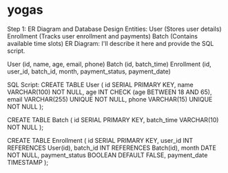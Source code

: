 # yogas
Step 1: ER Diagram and Database Design
Entities:
User (Stores user details)
Enrollment (Tracks user enrollment and payments)
Batch (Contains available time slots)
ER Diagram:
I'll describe it here and provide the SQL script.

User (id, name, age, email, phone)
Batch (id, batch_time)
Enrollment (id, user_id, batch_id, month, payment_status, payment_date)

SQL Script:
CREATE TABLE User (
    id SERIAL PRIMARY KEY,
    name VARCHAR(100) NOT NULL,
    age INT CHECK (age BETWEEN 18 AND 65),
    email VARCHAR(255) UNIQUE NOT NULL,
    phone VARCHAR(15) UNIQUE NOT NULL
);

CREATE TABLE Batch (
    id SERIAL PRIMARY KEY,
    batch_time VARCHAR(10) NOT NULL
);

CREATE TABLE Enrollment (
    id SERIAL PRIMARY KEY,
    user_id INT REFERENCES User(id),
    batch_id INT REFERENCES Batch(id),
    month DATE NOT NULL,
    payment_status BOOLEAN DEFAULT FALSE,
    payment_date TIMESTAMP
);
